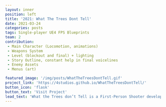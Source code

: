 ```yaml
---
layout: inner
position: left
title: '2021: What The Trees Dont Tell'
date: 2021-03-24
categories: posts
tags: Single-player UE4 FPS Blueprints 
team: 2
contribution: 
 - Main Character (Locomotion, animations)
 - Weapons System 
 - Level (blockout and final) + lighting
 - Story Outline, constant help in final voicelines
 - Enemy Assets
 - Menus (art)

featured_image: '/img/posts/WhatTheTreesDontTell.gif'
project_link: 'https://4studios.github.io/WhatTheTreesDontTell/'
button_icon: 'flask'
button_text: 'Visit Project'
lead_text: 'What the Trees don’t Tell is a First-Person Shooter developed in UE4. The story guides the player through the experience of a special operations member who is dispatched on a time-sensitive mission: to discover what happened in a special village amidst the woods. A 2 people project, my first using UE4.'
---
```

